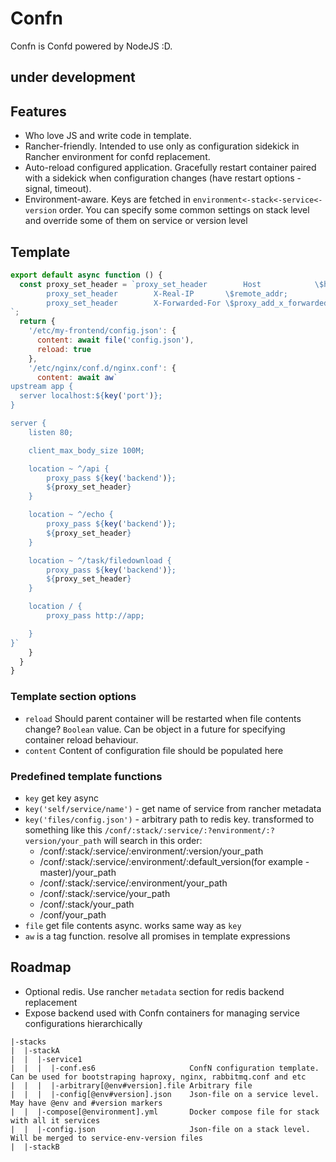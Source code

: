 # Confn

Confn is Сonfd powered by NodeJS :D.

## under development

## Features
 - Who love JS and write code in template.
 - Rancher-friendly. Intended to use only as configuration sidekick in Rancher environment for confd replacement.
 - Auto-reload configured application. Gracefully restart container paired with a sidekick when configuration changes (have restart options - signal, timeout). 
 - Environment-aware. Keys are fetched in `environment<-stack<-service<-version` order. You can specify some common settings on stack level and override some of them on service or version level 

## Template
```js
export default async function () {
  const proxy_set_header = `proxy_set_header        Host            \$host;
        proxy_set_header        X-Real-IP       \$remote_addr;
        proxy_set_header        X-Forwarded-For \$proxy_add_x_forwarded_for;
`;
  return {
    '/etc/my-frontend/config.json': {
      content: await file('config.json'),
      reload: true
    },
    '/etc/nginx/conf.d/nginx.conf': {
      content: await aw`
upstream app {
  server localhost:${key('port')};
}

server {
    listen 80;

    client_max_body_size 100M;

    location ~ ^/api {
        proxy_pass ${key('backend')};
        ${proxy_set_header}
    }

    location ~ ^/echo {
        proxy_pass ${key('backend')};
        ${proxy_set_header}
    }

    location ~ ^/task/filedownload {
        proxy_pass ${key('backend')};
        ${proxy_set_header}
    }

    location / {
        proxy_pass http://app;

    }
}`
    }
  }
}
```

### Template section options
 - `reload` Should parent container will be restarted when file contents change? `Boolean` value. Can be object in a future for specifying container reload behaviour.
 - `content` Content of configuration file should be populated here
 
### Predefined template functions
 - `key` get key async
  - `key('self/service/name')` - get name of service from rancher metadata
  - `key('files/config.json')` - arbitrary path to redis key. transformed to something like this `/conf/:stack/:service/:?environment/:?version/your_path`
    will search in this order:
     - /conf/:stack/:service/:environment/:version/your_path
     - /conf/:stack/:service/:environment/:default_version(for example - master)/your_path
     - /conf/:stack/:service/:environment/your_path
     - /conf/:stack/:service/your_path
     - /conf/:stack/your_path
     - /conf/your_path
 - `file` get file contents async. works same way as `key`    
 - `aw` is a tag function. resolve all promises in template expressions


## Roadmap
 - Optional redis. Use rancher `metadata` section for redis backend replacement
 - Expose backend used with Confn containers for managing service configurations hierarchically
```
|-stacks                                
|  |-stackA
|  |  |-service1                       
|  |  |  |-conf.es6                     ConfN configuration template. Can be used for bootstraping haproxy, nginx, rabbitmq.conf and etc
|  |  |  |-arbitrary[@env#version].file Arbitrary file
|  |  |  |-config[@env#version].json    Json-file on a service level. May have @env and #version markers
|  |  |-compose[@environment].yml       Docker compose file for stack with all it services
|  |  |-config.json                     Json-file on a stack level. Will be merged to service-env-version files
|  |-stackB
```

